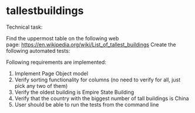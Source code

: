 # tallestbuildings

Technical task:

Find the uppermost table on the following web page: https://en.wikipedia.org/wiki/List_of_tallest_buildings
Create the following automated tests:

Following requirements are implemented:
1. Implement Page Object model
2. Verify sorting functionality for columns (no need to verify for all, just pick any two of them)
3. Verify the oldest building is Empire State Building
4. Verify that the country with the biggest number of tall buildings is China
5. User should be able to run the tests from the command line
